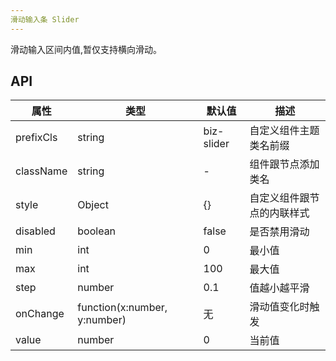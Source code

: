 ```yaml
---
滑动输入条 Slider
---
```


滑动输入区间内值,暂仅支持横向滑动。

## API
| 属性      | 类型    | 默认值       | 描述         |
|----------|---------|------------|--------------|
|prefixCls |string   |biz-slider  | 自定义组件主题类名前缀|
|className | string  |-           |组件跟节点添加类名|
|style|Object|{}|自定义组件跟节点的内联样式|
|disabled|boolean|false|是否禁用滑动|
|min|int|0|最小值|
|max|int|100|最大值|
|step|number|0.1|值越小越平滑|
|onChange|function(x:number, y:number)|无|滑动值变化时触发|
|value|number|0|当前值|
